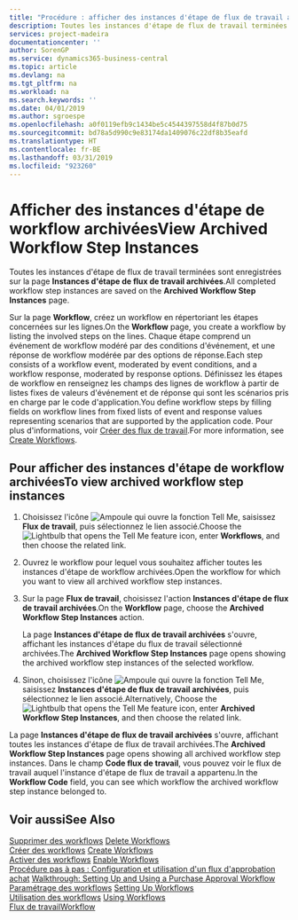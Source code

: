 ```yaml
---
title: "Procédure : afficher des instances d'étape de flux de travail archivées | Microsoft Docs"
description: Toutes les instances d'étape de flux de travail terminées sont enregistrées sur la page **Instances d'étape de flux de travail archivées**.
services: project-madeira
documentationcenter: ''
author: SorenGP
ms.service: dynamics365-business-central
ms.topic: article
ms.devlang: na
ms.tgt_pltfrm: na
ms.workload: na
ms.search.keywords: ''
ms.date: 04/01/2019
ms.author: sgroespe
ms.openlocfilehash: a0f0119efb9c1434be5c4544397558d4f87b0d75
ms.sourcegitcommit: bd78a5d990c9e83174da1409076c22df8b35eafd
ms.translationtype: HT
ms.contentlocale: fr-BE
ms.lasthandoff: 03/31/2019
ms.locfileid: "923260"
---
```

# <a name="view-archived-workflow-step-instances"></a><span data-ttu-id="9bee0-103">Afficher des instances d'étape de workflow archivées</span><span class="sxs-lookup"><span data-stu-id="9bee0-103">View Archived Workflow Step Instances</span></span>
<span data-ttu-id="9bee0-104">Toutes les instances d'étape de flux de travail terminées sont enregistrées sur la page **Instances d'étape de flux de travail archivées**.</span><span class="sxs-lookup"><span data-stu-id="9bee0-104">All completed workflow step instances are saved on the **Archived Workflow Step Instances** page.</span></span>  

 <span data-ttu-id="9bee0-105">Sur la page **Workflow**, créez un workflow en répertoriant les étapes concernées sur les lignes.</span><span class="sxs-lookup"><span data-stu-id="9bee0-105">On the **Workflow** page, you create a workflow by listing the involved steps on the lines.</span></span> <span data-ttu-id="9bee0-106">Chaque étape comprend un événement de workflow modéré par des conditions d'événement, et une réponse de workflow modérée par des options de réponse.</span><span class="sxs-lookup"><span data-stu-id="9bee0-106">Each step consists of a workflow event, moderated by event conditions, and a workflow response, moderated by response options.</span></span> <span data-ttu-id="9bee0-107">Définissez les étapes de workflow en renseignez les champs des lignes de workflow à partir de listes fixes de valeurs d'événement et de réponse qui sont les scénarios pris en charge par le code d'application.</span><span class="sxs-lookup"><span data-stu-id="9bee0-107">You define workflow steps by filling fields on workflow lines from fixed lists of event and response values representing scenarios that are supported by the application code.</span></span> <span data-ttu-id="9bee0-108">Pour plus d'informations, voir [Créer des flux de travail](across-how-to-create-workflows.md).</span><span class="sxs-lookup"><span data-stu-id="9bee0-108">For more information, see [Create Workflows](across-how-to-create-workflows.md).</span></span>  

## <a name="to-view-archived-workflow-step-instances"></a><span data-ttu-id="9bee0-109">Pour afficher des instances d'étape de workflow archivées</span><span class="sxs-lookup"><span data-stu-id="9bee0-109">To view archived workflow step instances</span></span>  
1.  <span data-ttu-id="9bee0-110">Choisissez l'icône ![Ampoule qui ouvre la fonction Tell Me](media/ui-search/search_small.png "Dites-moi ce que vous voulez faire"), saisissez **Flux de travail**, puis sélectionnez le lien associé.</span><span class="sxs-lookup"><span data-stu-id="9bee0-110">Choose the ![Lightbulb that opens the Tell Me feature](media/ui-search/search_small.png "Tell me what you want to do") icon, enter **Workflows**, and then choose the related link.</span></span>  
2.  <span data-ttu-id="9bee0-111">Ouvrez le workflow pour lequel vous souhaitez afficher toutes les instances d'étape de workflow archivées.</span><span class="sxs-lookup"><span data-stu-id="9bee0-111">Open the workflow for which you want to view all archived workflow step instances.</span></span>  
3.  <span data-ttu-id="9bee0-112">Sur la page **Flux de travail**, choisissez l'action **Instances d'étape de flux de travail archivées**.</span><span class="sxs-lookup"><span data-stu-id="9bee0-112">On the **Workflow** page, choose the **Archived Workflow Step Instances** action.</span></span>  

    <span data-ttu-id="9bee0-113">La page **Instances d'étape de flux de travail archivées** s'ouvre, affichant les instances d'étape du flux de travail sélectionné archivées.</span><span class="sxs-lookup"><span data-stu-id="9bee0-113">The **Archived Workflow Step Instances** page opens showing the archived workflow step instances of the selected workflow.</span></span>  
4.  <span data-ttu-id="9bee0-114">Sinon, choisissez l'icône ![Ampoule qui ouvre la fonction Tell Me](media/ui-search/search_small.png "Dites-moi ce que vous voulez faire"), saisissez **Instances d'étape de flux de travail archivées**, puis sélectionnez le lien associé.</span><span class="sxs-lookup"><span data-stu-id="9bee0-114">Alternatively, Choose the ![Lightbulb that opens the Tell Me feature](media/ui-search/search_small.png "Tell me what you want to do") icon, enter **Archived Workflow Step Instances**, and then choose the related link.</span></span>  

<span data-ttu-id="9bee0-115">La page **Instances d'étape de flux de travail archivées** s'ouvre, affichant toutes les instances d'étape de flux de travail archivées.</span><span class="sxs-lookup"><span data-stu-id="9bee0-115">The **Archived Workflow Step Instances** page opens showing all archived workflow step instances.</span></span> <span data-ttu-id="9bee0-116">Dans le champ **Code flux de travail**, vous pouvez voir le flux de travail auquel l'instance d'étape de flux de travail a appartenu.</span><span class="sxs-lookup"><span data-stu-id="9bee0-116">In the **Workflow Code** field, you can see which workflow the archived workflow step instance belonged to.</span></span>  

## <a name="see-also"></a><span data-ttu-id="9bee0-117">Voir aussi</span><span class="sxs-lookup"><span data-stu-id="9bee0-117">See Also</span></span>  
 <span data-ttu-id="9bee0-118">[Supprimer des workflows](across-how-to-delete-workflows.md) </span><span class="sxs-lookup"><span data-stu-id="9bee0-118">[Delete Workflows](across-how-to-delete-workflows.md) </span></span>  
 <span data-ttu-id="9bee0-119">[Créer des workflows](across-how-to-create-workflows.md) </span><span class="sxs-lookup"><span data-stu-id="9bee0-119">[Create Workflows](across-how-to-create-workflows.md) </span></span>  
 <span data-ttu-id="9bee0-120">[Activer des workflows](across-how-to-enable-workflows.md) </span><span class="sxs-lookup"><span data-stu-id="9bee0-120">[Enable Workflows](across-how-to-enable-workflows.md) </span></span>  
 <span data-ttu-id="9bee0-121">[Procédure pas à pas : Configuration et utilisation d'un flux d'approbation achat](walkthrough-setting-up-and-using-a-purchase-approval-workflow.md) </span><span class="sxs-lookup"><span data-stu-id="9bee0-121">[Walkthrough: Setting Up and Using a Purchase Approval Workflow](walkthrough-setting-up-and-using-a-purchase-approval-workflow.md) </span></span>  
 <span data-ttu-id="9bee0-122">[Paramétrage des workflows](across-set-up-workflows.md) </span><span class="sxs-lookup"><span data-stu-id="9bee0-122">[Setting Up Workflows](across-set-up-workflows.md) </span></span>  
 <span data-ttu-id="9bee0-123">[Utilisation des workflows](across-use-workflows.md) </span><span class="sxs-lookup"><span data-stu-id="9bee0-123">[Using Workflows](across-use-workflows.md) </span></span>  
 [<span data-ttu-id="9bee0-124">Flux de travail</span><span class="sxs-lookup"><span data-stu-id="9bee0-124">Workflow</span></span>](across-workflow.md)
